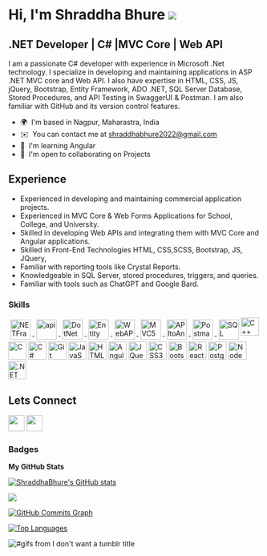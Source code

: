 # Hi, I'm Shraddha Bhure ![](https://user-images.githubusercontent.com/18350557/176309783-0785949b-9127-417c-8b55-ab5a4333674e.gif)

.NET Developer | C# |MVC Core | Web API 
----------------------------------------

I am a passionate C# developer with experience in Microsoft .Net technology. I specialize in developing and maintaining applications in ASP .NET MVC core and Web API. I also have expertise in  HTML, CSS, JS, jQuery, Bootstrap, Entity Framework, ADO .NET, SQL Server Database, Stored Procedures, and API Testing in SwaggerUI & Postman. I am also familiar with GitHub and its version control features.


* 🌍  I'm based in Nagpur, Maharastra, India
* ✉️  You can contact me at [shraddhabhure2022@gmail.com](mailto:shraddhabhure2022@gmail.com)
* 🧠  I'm learning Angular
* 🤝  I'm open to collaborating on Projects

## Experience
- Experienced in developing and maintaining commercial application projects.
- Experienced in MVC Core & Web Forms Applications for School, College, and University.
- Skilled in developing Web APIs and integrating them with MVC Core and Angular applications.
- Skilled in Front-End Technologies HTML, CSS,SCSS, Bootstrap, JS, JQuery,
- Familiar with reporting tools like Crystal Reports.
- Knowledgeable in SQL Server, stored procedures, triggers, and queries.
- Familiar with tools such as ChatGPT and Google Bard.
### Skills


<p align="left">
<a href="https://docs.microsoft.com/en-us/cpp/?view=msvc-170" target="_blank" rel="noreferrer">
<img src="https://logos-world.net/wp-content/uploads/2022/01/NET-Framework-Logo.png" alt="NETFramework" height="40" style="vertical-align:top; margin:4px">
<img src="https://miro.medium.com/max/512/1*5fQvZr2W6ydJ1fxjLgwhcg.png" alt="api" height="40" style="vertical-align:top; margin:4px">
<img src="https://www.pngitem.com/pimgs/m/531-5318011_microsoft-net-logo-microsoft-net-logo-png-transparent.png" alt="DotNet" height="40" style="vertical-align:top; margin:4px">
<img src="https://codeopinion.com/wp-content/uploads/2017/10/Bitmap-MEDIUM_Entity-Framework-Core-Logo_2colors_Square_Boxed_RGB.png" alt="Entity" height="40" style="vertical-align:top; margin:4px">
  <img src="https://encrypted-tbn0.gstatic.com/images?q=tbn:ANd9GcRQiUIc9ZDCjUkwYrm3gIUqNjrFOk7mYHI-1w&amp;usqp=CAU" alt="WebAPI" height="40" style="vertical-align:top; margin:4px">
<img src="https://res.cloudinary.com/practicaldev/image/fetch/s--xAZDeCrA--/c_imagga_scale,f_auto,fl_progressive,h_420,q_auto,w_1000/https://dev-to-uploads.s3.amazonaws.com/i/idydts6do9zypzt0i519.jpg" alt="MVC5" height="40" style="vertical-align:top; margin:4px">
<img src="https://i0.wp.com/dicodeplace.com/wp-content/uploads/2023/03/feature-image.webp?fit=1280%2C720&amp;ssl=1" alt="APItoAngular" height="40" style="vertical-align:top; margin:4px"> 
<img src="https://mms.businesswire.com/media/20230322005274/en/761650/2/postman-logo-vert-2018.jpg" alt="Postman"height="40" style="vertical-align:top; margin:4px">
<img src="https://www.commvault.com/wp-content/uploads/2019/08/sql-server_logo.jpg?quality=80&amp;w=930" alt="SQL" height="40" style="vertical-align:top; margin:4px"><img src="https://raw.githubusercontent.com/danielcranney/readme-generator/main/public/icons/skills/cplusplus-colored.svg" width="36" height="36" alt="C++" /></a>
<a href="https://docs.microsoft.com/en-us/cpp/?view=msvc-170" target="_blank" rel="noreferrer"><img src="https://raw.githubusercontent.com/danielcranney/readme-generator/main/public/icons/skills/c-colored.svg" width="36" height="36" alt="C" /></a>
<a href="https://docs.microsoft.com/en-us/dotnet/csharp/" target="_blank" rel="noreferrer"><img src="https://raw.githubusercontent.com/danielcranney/readme-generator/main/public/icons/skills/csharp-colored.svg" width="36" height="36" alt="C#" /></a>
<a href="https://git-scm.com/" target="_blank" rel="noreferrer"><img src="https://raw.githubusercontent.com/danielcranney/readme-generator/main/public/icons/skills/git-colored.svg" width="36" height="36" alt="Git" /></a>
<a href="https://developer.mozilla.org/en-US/docs/Web/JavaScript" target="_blank" rel="noreferrer"><img src="https://raw.githubusercontent.com/danielcranney/readme-generator/main/public/icons/skills/javascript-colored.svg" width="36" height="36" alt="JavaScript" /></a>
<a href="https://developer.mozilla.org/en-US/docs/Glossary/HTML5" target="_blank" rel="noreferrer"><img src="https://raw.githubusercontent.com/danielcranney/readme-generator/main/public/icons/skills/html5-colored.svg" width="36" height="36" alt="HTML5" /></a>
<a href="https://angular.io/" target="_blank" rel="noreferrer"><img src="https://raw.githubusercontent.com/danielcranney/readme-generator/main/public/icons/skills/angularjs-colored.svg" width="36" height="36" alt="Angular" /></a>
<a href="https://jquery.com/" target="_blank" rel="noreferrer"><img src="https://raw.githubusercontent.com/danielcranney/readme-generator/main/public/icons/skills/jquery-colored.svg" width="36" height="36" alt="JQuery" /></a>
<a href="https://www.w3.org/TR/CSS/#css" target="_blank" rel="noreferrer"><img src="https://raw.githubusercontent.com/danielcranney/readme-generator/main/public/icons/skills/css3-colored.svg" width="36" height="36" alt="CSS3" /></a>
<a href="https://getbootstrap.com/" target="_blank" rel="noreferrer"><img src="https://raw.githubusercontent.com/danielcranney/readme-generator/main/public/icons/skills/bootstrap-colored.svg" width="36" height="36" alt="Bootstrap" /></a>
<a href="https://reactjs.org/" target="_blank" rel="noreferrer"><img src="https://raw.githubusercontent.com/danielcranney/readme-generator/main/public/icons/skills/react-colored.svg" width="36" height="36" alt="React" /></a>
<a href="https://www.postgresql.org/" target="_blank" rel="noreferrer"><img src="https://raw.githubusercontent.com/danielcranney/readme-generator/main/public/icons/skills/postgresql-colored.svg" width="36" height="36" alt="PostgreSQL" /></a>
<a href="https://nodejs.org/en/" target="_blank" rel="noreferrer"><img src="https://raw.githubusercontent.com/danielcranney/readme-generator/main/public/icons/skills/nodejs-colored.svg" width="36" height="36" alt="NodeJS" /></a>
<a href="https://dotnet.microsoft.com/en-us/" target="_blank" rel="noreferrer"><img src="https://raw.githubusercontent.com/danielcranney/readme-generator/main/public/icons/skills/dot-net-colored.svg" width="36" height="36" alt=".NET" /></a>
</p>



## Lets Connect 
<p align="left">
<a href="https://www.github.com/ShraddhaBhure" target="_blank" rel="noreferrer"><img src="https://raw.githubusercontent.com/danielcranney/readme-generator/main/public/icons/socials/github.svg" width="32" height="32" /></a> <a href="https://linkedin.com/in/shraddha-bhure-989799218" target="_blank" rel="noreferrer"><img src="https://raw.githubusercontent.com/danielcranney/readme-generator/main/public/icons/socials/linkedin.svg" width="32" height="32" /></a> <a href="https://www.stackoverflow.com/users/ShraddhaBhure" target="_blank" rel="noreferrer"></a></p>

### Badges

<b>My GitHub Stats</b>

<a href="http://www.github.com/ShraddhaBhure"><img src="https://github-readme-stats.vercel.app/api?username=ShraddhaBhure&show_icons=true&hide=&count_private=true&title_color=0891b2&text_color=ffffff&icon_color=0891b2&bg_color=1c1917&hide_border=true&show_icons=true" alt="ShraddhaBhure's GitHub stats" /></a>

<a href="http://www.github.com/ShraddhaBhure"><img src="https://github-readme-streak-stats.herokuapp.com/?user=ShraddhaBhure&stroke=ffffff&background=1c1917&ring=0891b2&fire=0891b2&currStreakNum=ffffff&currStreakLabel=0891b2&sideNums=ffffff&sideLabels=ffffff&dates=ffffff&hide_border=true" /></a>

<a href="http://www.github.com/ShraddhaBhure"><img src="https://github-readme-activity-graph.cyclic.app/graph?username=ShraddhaBhure&bg_color=1c1917&color=ffffff&line=0891b2&point=ffffff&area_color=1c1917&area=true&hide_border=true&custom_title=GitHub%20Commits%20Graph" alt="GitHub Commits Graph" /></a>

<a href="https://github.com/ShraddhaBhure" align="left"><img src="https://github-readme-stats.vercel.app/api/top-langs/?username=ShraddhaBhure&langs_count=10&title_color=0891b2&text_color=ffffff&icon_color=0891b2&bg_color=1c1917&hide_border=true&locale=en&custom_title=Top%20%Languages" alt="Top Languages" /></a>




<img class="J9AiF" src="https://64.media.tumblr.com/bc645d0db3de0fd8d1a62f78b099a2f9/tumblr_ml6p7zKIe41s48kibo1_500.gif" alt="#gifs from I don't want a tumblr title">

